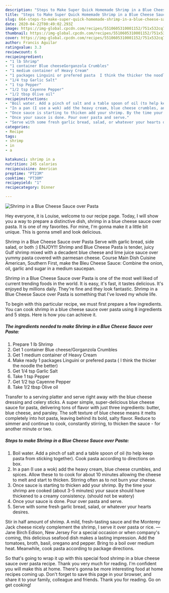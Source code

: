 ```yaml
---
description: "Steps to Make Super Quick Homemade Shrimp in a Blue Cheese Sauce over Pasta"
title: "Steps to Make Super Quick Homemade Shrimp in a Blue Cheese Sauce over Pasta"
slug: 664-steps-to-make-super-quick-homemade-shrimp-in-a-blue-cheese-sauce-over-pasta
date: 2020-04-22T00:49:02.293Z
image: https://img-global.cpcdn.com/recipes/5510605310001152/751x532cq70/shrimp-in-a-blue-cheese-sauce-over-pasta-recipe-main-photo.jpg
thumbnail: https://img-global.cpcdn.com/recipes/5510605310001152/751x532cq70/shrimp-in-a-blue-cheese-sauce-over-pasta-recipe-main-photo.jpg
cover: https://img-global.cpcdn.com/recipes/5510605310001152/751x532cq70/shrimp-in-a-blue-cheese-sauce-over-pasta-recipe-main-photo.jpg
author: Francis Aguilar
ratingvalue: 3.3
reviewcount: 6
recipeingredient:
- "1 lb Shrimp"
- "1 container Blue cheeseGorganzola Crumbles"
- "1 medium container of Heavy Cream"
- "1 packages Linguini or prefered pasta  I think the thicker the noodle the better"
- "1/4 tsp Garlic Salt"
- "1 tsp Pepper"
- "1/2 tsp Cayenne Pepper"
- "1/2 tbsp Olive oil"
recipeinstructions:
- "Boil water. Add a pinch of salt and a table spoon of oil (to help keep pasta from sticking together). Cook pasta according to directions on box."
- "In a pan (I use a wok) add the heavy cream, blue cheese crumbles, and spices. Allow these to to cook for about 10 minutes allowing the cheese to melt and start to thicken. Stirring often as to not burn your cheese."
- "Once sauce is starting to thicken add your shrimp. By the time your shrimp are cooked (about 3-5 minutes) your sauce should have thickened to a creamy consistency. (should not be watery)"
- "Once your sauce is done. Pour over pasta and serve."
- "Serve with some fresh garlic bread, salad, or whatever your hearts desires."
categories:
- Recipe
tags:
- shrimp
- in
- a

katakunci: shrimp in a 
nutrition: 245 calories
recipecuisine: American
preptime: "PT23M"
cooktime: "PT30M"
recipeyield: "1"
recipecategory: Dinner

---
```



![Shrimp in a Blue Cheese Sauce over Pasta](https://img-global.cpcdn.com/recipes/5510605310001152/751x532cq70/shrimp-in-a-blue-cheese-sauce-over-pasta-recipe-main-photo.jpg)

Hey everyone, it is Louise, welcome to our recipe page. Today, I will show you a way to prepare a distinctive dish, shrimp in a blue cheese sauce over pasta. It is one of my favorites. For mine, I'm gonna make it a little bit unique. This is gonna smell and look delicious.

Shrimp in a Blue Cheese Sauce over Pasta Serve with garlic bread, side salad, or both :) ENJOY!!! Shrimp and Blue Cheese Pasta is tender, juicy Gulf shrimp mixed with a decadent blue cheese and lime juice sauce over yummy pasta covered with parmesan cheese. Course Main Dish Cuisine American, Southern First, make the Bleu Cheese Sauce: Combine the onion, oil, garlic and sugar in a medium saucepan.

Shrimp in a Blue Cheese Sauce over Pasta is one of the most well liked of current trending foods in the world. It is easy, it's fast, it tastes delicious. It's enjoyed by millions daily. They're fine and they look fantastic. Shrimp in a Blue Cheese Sauce over Pasta is something that I've loved my whole life.


To begin with this particular recipe, we must first prepare a few ingredients. You can cook shrimp in a blue cheese sauce over pasta using 8 ingredients and 5 steps. Here is how you can achieve it.

<!--inarticleads1-->

##### The ingredients needed to make Shrimp in a Blue Cheese Sauce over Pasta:

1. Prepare 1 lb Shrimp
1. Get 1 container Blue cheese/Gorganzola Crumbles
1. Get 1 medium container of Heavy Cream
1. Make ready 1 packages Linguini or prefered pasta ( I think the thicker the noodle the better)
1. Get 1/4 tsp Garlic Salt
1. Take 1 tsp Pepper
1. Get 1/2 tsp Cayenne Pepper
1. Take 1/2 tbsp Olive oil


Transfer to a serving platter and serve right away with the blue cheese dressing and celery sticks. A super simple, super-delicious blue cheese sauce for pasta, delivering tons of flavor with just three ingredients: butter, blue cheese, and parsley. The soft texture of blue cheese means it melts completely into hot pasta, leaving behind its bold, salty flavor. Reduce to simmer and continue to cook, constantly stirring, to thicken the sauce - for another minute or two. 

<!--inarticleads2-->

##### Steps to make Shrimp in a Blue Cheese Sauce over Pasta:

1. Boil water. Add a pinch of salt and a table spoon of oil (to help keep pasta from sticking together). Cook pasta according to directions on box.
1. In a pan (I use a wok) add the heavy cream, blue cheese crumbles, and spices. Allow these to to cook for about 10 minutes allowing the cheese to melt and start to thicken. Stirring often as to not burn your cheese.
1. Once sauce is starting to thicken add your shrimp. By the time your shrimp are cooked (about 3-5 minutes) your sauce should have thickened to a creamy consistency. (should not be watery)
1. Once your sauce is done. Pour over pasta and serve.
1. Serve with some fresh garlic bread, salad, or whatever your hearts desires.


Stir in half amount of shrimp. A mild, fresh-tasting sauce and the Monterey Jack cheese nicely complement the shrimp, I serve it over pasta or rice. —Jane Birch Edison, New Jersey For a special occasion or when company&#39;s coming, this delicious seafood dish makes a lasting impression. Add the tomatoes, broth, basil, oregano and pepper. Bring to a boil over medium heat. Meanwhile, cook pasta according to package directions. 

So that's going to wrap it up with this special food shrimp in a blue cheese sauce over pasta recipe. Thank you very much for reading. I'm confident you will make this at home. There's gonna be more interesting food at home recipes coming up. Don't forget to save this page in your browser, and share it to your family, colleague and friends. Thank you for reading. Go on get cooking!

